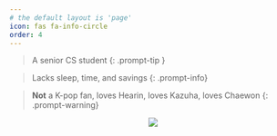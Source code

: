 ```yaml
---
# the default layout is 'page'
icon: fas fa-info-circle
order: 4
---
```


> A senior CS student
{: .prompt-tip }

> Lacks sleep, time, and savings
{: .prompt-info}

> **Not** a K-pop fan, loves Hearin, loves Kazuha, loves Chaewon
{: .prompt-warning}

<center>
<kbd > 
<img src="https://media1.tenor.com/m/tY9JG1CaJG0AAAAd/kpop-newjeans.gif" />
</kbd>
</center>